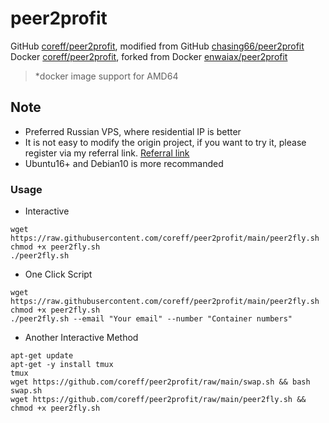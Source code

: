 # peer2profit

GitHub [coreff/peer2profit](https://github.com/coreff/peer2profit), modified from GitHub [chasing66/peer2profit](https://github.com/chasing66/peer2profit)  
Docker [coreff/peer2profit](https://hub.docker.com/r/coreff/peer2profit), forked from Docker [enwaiax/peer2profit](https://hub.docker.com/r/enwaiax/peer2profit)
> *docker image support for AMD64

## Note
- Preferred Russian VPS, where residential IP is better
- It is not easy to modify the origin project, if you want to try it, please register via my referral link. [Referral link](https://peer2profit.com/r/1630205741612af72d9a9a5)
- Ubuntu16+ and Debian10 is more recommanded

### Usage
- Interactive
```shell
wget https://raw.githubusercontent.com/coreff/peer2profit/main/peer2fly.sh
chmod +x peer2fly.sh
./peer2fly.sh
```
- One Click Script
```shell
wget https://raw.githubusercontent.com/coreff/peer2profit/main/peer2fly.sh
chmod +x peer2fly.sh
./peer2fly.sh --email "Your email" --number "Container numbers"
```
- Another Interactive Method
```shell
apt-get update
apt-get -y install tmux
tmux
wget https://github.com/coreff/peer2profit/raw/main/swap.sh && bash swap.sh
wget https://github.com/coreff/peer2profit/raw/main/peer2fly.sh && chmod +x peer2fly.sh
```
